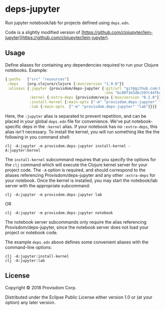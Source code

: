 # deps-jupyter

Run jupyter notebook/lab for projects defined using `deps.edn`.

Code is a slightly modified version of [https://github.com/clojupyter/lein-jupyter](https://github.com/clojupyter/lein-jupyter).

## Usage

Define aliases for containing any dependencies required to run your Clojure notebooks. Example:

```clj
{:paths   ["src" "resources"]
 :deps    {org.clojure/clojure {:mvn/version "1.9.0"}}
 :aliases {:jupyter {provisdom/deps-jupyter {:git/url "git@github.com:Provisdom/deps-jupyter.git"
                                             :sha "bc80f3e5dbc597c44fbcf2b53ac3603728a3565d"}}
           :kernel {:extra-deps {provisdom/veja {:mvn/version "0.2.0"}}}
           :install-kernel {:main-opts ["-m" "provisdom.deps-jupyter" "install-kernel" "-A:jupyter:kernel"]}
           :lab {:main-opts  ["-m" "provisdom.deps-jupyter" "lab"]}}}
```
Here, the `:jupyter` alias is separated to prevent repetition, and can be placed in your global
`deps.edn` file for convenience. We've put notebook-specific deps in the `:kernel` alias. If your
notebook has no `:extra-deps`, this alias isn't necessary. To install the kernel, you will run 
something like the the following in you command shell:

```
clj -A:jupyter -m provisdom.deps-jupyter install-kernel -A:jupyter:kernel
```

The `install-kernel` subcommand requires that you specify the options for the `clj` command
which will execute the Clojure kernel server for your project code. The `-A` option is required,
and should correspond to the aliases referencing Provisdom/deps-jupyter and any other `:extra-deps`
for your notebook. Once the kernel is installed, you may start the notebook/lab server with the 
appropriate subcommand:

```
clj -A:jupyter -m provisdom.deps-jupyter lab
```

OR

```
clj -A:jupyter -m provisdom.deps-jupyter notebook
```

The notebook server subcommands only require the alias referencing Provisdom/deps-jupyter, since the
notebook server does not load your project or notebook code.

The example `deps.edn` above defines some convenient aliases with the command-line options:

```
clj -A:jupyter:install-kernel
clj -A:jupyter:lab
```

## License

Copyright © 2018 Provisdom Corp.

Distributed under the Eclipse Public License either version 1.0 or (at
your option) any later version.
